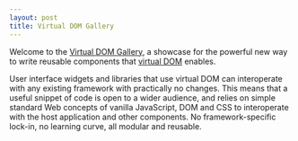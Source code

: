 ```yaml
---
layout: post
title: Virtual DOM Gallery
---
```


Welcome to the [Virtual DOM Gallery](//virtualdom.gallery), a showcase for the powerful new way to write reusable components that [virtual DOM](https://github.com/Matt-Esch/virtual-dom) enables.

User interface widgets and libraries that use virtual DOM can interoperate with any existing framework with practically no changes. This means that a useful snippet of code is open to a wider audience, and relies on simple standard Web concepts of vanilla JavaScript, DOM and CSS to interoperate with the host application and other components. No framework-specific lock-in, no learning curve, all modular and reusable.
